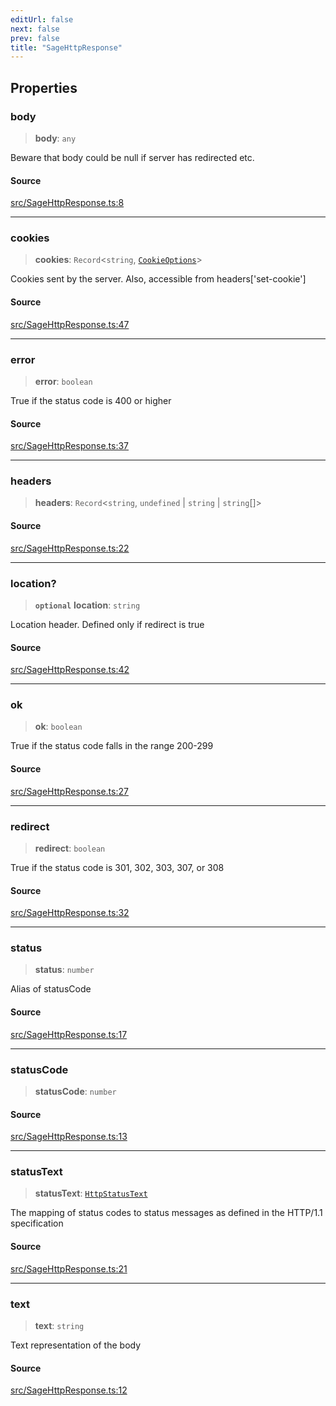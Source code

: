 ```yaml
---
editUrl: false
next: false
prev: false
title: "SageHttpResponse"
---
```


## Properties

### body

> **body**: `any`

Beware that body could be null if server has redirected etc.

#### Source

[src/SageHttpResponse.ts:8](https://github.com/eddienubes/sagetest/blob/c7f8532/src/SageHttpResponse.ts#L8)

***

### cookies

> **cookies**: `Record`\<`string`, [`CookieOptions`](../type-aliases/CookieOptions.md)\>

Cookies sent by the server. Also, accessible from headers['set-cookie']

#### Source

[src/SageHttpResponse.ts:47](https://github.com/eddienubes/sagetest/blob/c7f8532/src/SageHttpResponse.ts#L47)

***

### error

> **error**: `boolean`

True if the status code is 400 or higher

#### Source

[src/SageHttpResponse.ts:37](https://github.com/eddienubes/sagetest/blob/c7f8532/src/SageHttpResponse.ts#L37)

***

### headers

> **headers**: `Record`\<`string`, `undefined` \| `string` \| `string`[]\>

#### Source

[src/SageHttpResponse.ts:22](https://github.com/eddienubes/sagetest/blob/c7f8532/src/SageHttpResponse.ts#L22)

***

### location?

> **`optional`** **location**: `string`

Location header. Defined only if redirect is true

#### Source

[src/SageHttpResponse.ts:42](https://github.com/eddienubes/sagetest/blob/c7f8532/src/SageHttpResponse.ts#L42)

***

### ok

> **ok**: `boolean`

True if the status code falls in the range 200-299

#### Source

[src/SageHttpResponse.ts:27](https://github.com/eddienubes/sagetest/blob/c7f8532/src/SageHttpResponse.ts#L27)

***

### redirect

> **redirect**: `boolean`

True if the status code is 301, 302, 303, 307, or 308

#### Source

[src/SageHttpResponse.ts:32](https://github.com/eddienubes/sagetest/blob/c7f8532/src/SageHttpResponse.ts#L32)

***

### status

> **status**: `number`

Alias of statusCode

#### Source

[src/SageHttpResponse.ts:17](https://github.com/eddienubes/sagetest/blob/c7f8532/src/SageHttpResponse.ts#L17)

***

### statusCode

> **statusCode**: `number`

#### Source

[src/SageHttpResponse.ts:13](https://github.com/eddienubes/sagetest/blob/c7f8532/src/SageHttpResponse.ts#L13)

***

### statusText

> **statusText**: [`HttpStatusText`](../type-aliases/HttpStatusText.md)

The mapping of status codes to status messages as defined in the HTTP/1.1 specification

#### Source

[src/SageHttpResponse.ts:21](https://github.com/eddienubes/sagetest/blob/c7f8532/src/SageHttpResponse.ts#L21)

***

### text

> **text**: `string`

Text representation of the body

#### Source

[src/SageHttpResponse.ts:12](https://github.com/eddienubes/sagetest/blob/c7f8532/src/SageHttpResponse.ts#L12)
